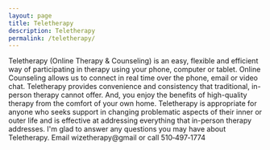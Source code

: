 ```yaml
---
layout: page
title: Teletherapy
description: Teletherapy
permalink: /teletherapy/
---
```

<p class="text-justify">
Teletherapy (Online Therapy & Counseling) is an easy, flexible and efficient way of participating in therapy using your phone, computer or tablet.  Online Counseling allows us to connect in real time over the phone, email or video chat. Teletherapy provides convenience and consistency that traditional, in-person therapy cannot offer. And, you enjoy the benefits of high-quality therapy from the comfort of your own home. Teletherapy is appropriate for anyone who seeks support in changing problematic aspects of their inner or outer life and is effective at addressing everything that in-person therapy addresses. I'm glad to answer any questions you may have about Teletherapy. Email wizetherapy@gmail or call 510&#8209;497&#8209;1774
</p>
